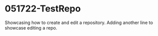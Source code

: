 # 051722-TestRepo
Showcasing how to create and edit a repository.
Adding another line to showcase editing a repo.

